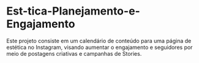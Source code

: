 # Est-tica-Planejamento-e-Engajamento
Este projeto consiste em um calendário de conteúdo para uma página de estética no Instagram, visando aumentar o engajamento e seguidores por meio de postagens criativas e campanhas de Stories.
